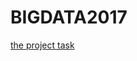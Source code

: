# BIGDATA2017

[the project task](https://github.com/FAntoniasse/BIGDATA2017/blob/master/Projeto/SparkScoal.pdf)
